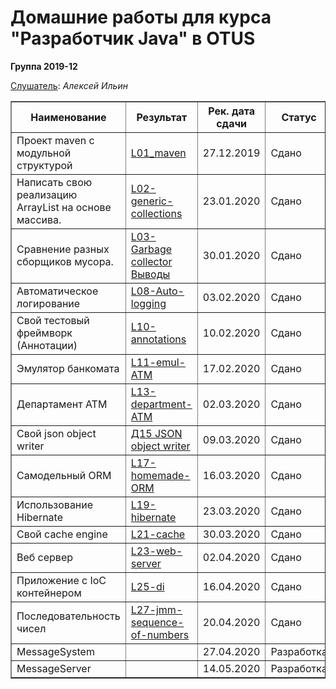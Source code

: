 <head>

</head>
<H1>Домашние работы для курса "Разработчик Java" в OTUS</H1>
<H8><b>Группа 2019-12</b></H8>

<u>Слушатель</u>:  <i>Алексей Ильин</i>
<table border="1">
   <tr>
    <th>Наименование</th>
    <th>Результат</th>
    <th>Рек. дата сдачи</th>
    <th>Статус</th>
   </tr>
  <tr>
    <td align="left">Проект maven с модульной структурой</td>
    <td align="left"><a href="https://github.com/AlekseyIlyin/2019-12-otus-java-ilyin/tree/hw01-maven/L01-maven">L01_maven</a></td>
    <td>27.12.2019</td>
    <td>Сдано</td>
  </tr>
  <tr>
    <td align="left">Написать свою реализацию ArrayList на основе массива.</td>
    <td align="left"><a href="https://github.com/AlekseyIlyin/2019-12-otus-java-ilyin/tree/hw06_emulATM/L02-generic-collections">L02-generic-collections</a></td>
    <td>23.01.2020</td>
    <td>Сдано</td>
  </tr>
  <tr>
    <td align="left">Сравнение разных сборщиков мусора.</td>
    <td align="left"><a href="https://github.com/AlekseyIlyin/2019-12-otus-java-ilyin/tree/hw03-Oracle-GC/L06-gc/src/main/java/ru/otus/l04/bench">L03-Garbage collector</a><br><a href="https://github.com/AlekseyIlyin/2019-12-otus-java-ilyin/blob/hw03-Oracle-GC/L06-gc/%D0%A1onclusions.md">Выводы</a></td>
    <td>30.01.2020</td>
    <td>Сдано</td>
  </tr>
   
  <tr>
    <td align="left">Автоматическое логирование</td>
    <td align="left"><a href="https://github.com/AlekseyIlyin/2019-12-otus-java-ilyin/tree/hw04-AutoLog/L08-AutoLog">L08-Auto-logging</a></td>
    <td>03.02.2020</td>
    <td>Сдано</td>
  </tr>
   
  <tr>
    <td align="left">Свой тестовый фреймворк (Аннотации)</td>
    <td align="left"><a href="https://github.com/AlekseyIlyin/2019-12-otus-java-ilyin/tree/hw05_Annotations/L10-annotations">L10-annotations</a></td>
    <td>10.02.2020</td>
    <td>Сдано</td>
  </tr>
   
  <tr>
    <td align="left">Эмулятор банкомата</td>
    <td align="left"><a href="https://github.com/AlekseyIlyin/2019-12-otus-java-ilyin/tree/master/L11-emul-ATM">L11-emul-ATM</a></td>
    <td>17.02.2020</td>
    <td>Сдано</td>
  </tr>
   
  <tr>
    <td align="left">Департамент ATM</td>
    <td align="left"><a href="https://github.com/AlekseyIlyin/2019-12-otus-java-ilyin/tree/master/L13-department-ATM">L13-department-ATM</a></td>
    <td>02.03.2020</td>
    <td>Сдано</td>
  </tr>
   
  <tr>
    <td align="left">Cвой json object writer</td>
    <td align="left"><a href="https://github.com/AlekseyIlyin/2019-12-otus-java-ilyin/tree/hw08_json_object_writer/L15-json-object-writer">Д15 JSON object writer</a></td>
    <td>09.03.2020</td>
    <td>Сдано</td>
  </tr> 
   
  <tr>
    <td align="left">Самодельный ORM</td>
    <td align="left"><a href="https://github.com/AlekseyIlyin/2019-12-otus-java-ilyin/tree/master/L17-homemade-ORM">L17-homemade-ORM</a></td>
    <td>16.03.2020</td>
    <td>Сдано</td>
  </tr> 
  
  <tr>
    <td align="left">Использование Hibernate</td>
    <td align="left"><a href="https://github.com/AlekseyIlyin/2019-12-otus-java-ilyin/tree/master/L19-hibernate">L19-hibernate</a></td>
    <td>23.03.2020</td>
    <td>Сдано</td>
  </tr> 
   
  <tr>
    <td align="left">Свой cache engine</td>
    <td align="left"><a href="https://github.com/AlekseyIlyin/2019-12-otus-java-ilyin/tree/master/L21-cache">L21-cache</a></td>
    <td>30.03.2020</td>
    <td>Сдано</td>
  </tr> 
  
  <tr>
    <td align="left">Веб сервер</td>
    <td align="left"><a href="https://github.com/AlekseyIlyin/2019-12-otus-java-ilyin/tree/master/L23-web-server">L23-web-server</a></td>
    <td>02.04.2020</td>
    <td>Сдано</td>
  </tr> 
  
  <tr>
    <td align="left">Приложение с IoC контейнером</td>
    <td align="left"><a href="https://github.com/AlekseyIlyin/2019-12-otus-java-ilyin/tree/master/L25-di">L25-di</a></td>
    <td>16.04.2020</td>
    <td>Сдано</td>
  </tr> 
  
  <tr>
    <td align="left">Последовательность чисел</td>
    <td align="left"><a href="https://github.com/AlekseyIlyin/2019-12-otus-java-ilyin/tree/master/L27-jmm-sequence-of-numbers">L27-jmm-sequence-of-numbers</a></td>
    <td>20.04.2020</td>
    <td>Сдано</td>
  </tr> 
  
  <tr>
    <td align="left">MessageSystem</td>
    <td align="left"><a href=""></a></td>
    <td>27.04.2020</td>
    <td>Разработка</td>
  </tr> 
  
  <tr>
    <td align="left">MessageServer</td>
    <td align="left"><a href=""></a></td>
    <td>14.05.2020</td>
    <td>Разработка</td>
  </tr> 
  
</table>
